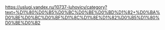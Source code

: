 https://uslugi.yandex.ru/10737-luhovicy/category?text=%D1%80%D0%B5%D0%BC%D0%BE%D0%BD%D1%82+%D0%BA%D0%BE%D0%BC%D0%BF%D1%8C%D1%8E%D1%82%D0%B5%D1%80%D0%BE%D0%B2
